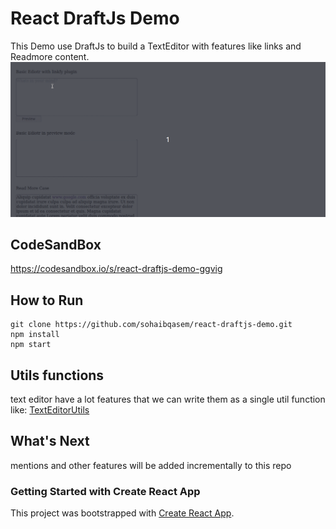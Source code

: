 # React DraftJs Demo

This Demo use DraftJs to build a TextEditor with features like links and Readmore content.
![react-DraftJs-Demo - Animated gif demo](Demo/Demo.gif)

## CodeSandBox
https://codesandbox.io/s/react-draftjs-demo-ggvig

## How to Run
```
git clone https://github.com/sohaibqasem/react-draftjs-demo.git
npm install
npm start
```

## Utils functions
text editor have a lot features that we can write them as a single util function like: [TextEditorUtils](https://github.com/sohaibqasem/react-draftjs-demo/blob/ee9820ccee3f5ea6297db9c4903dd7a9156fc464/src/TextEditor/TextEditorUtils.ts)

## What's Next
mentions and other features will be added incrementally to this repo

### Getting Started with Create React App

This project was bootstrapped with [Create React App](https://github.com/facebook/create-react-app).
